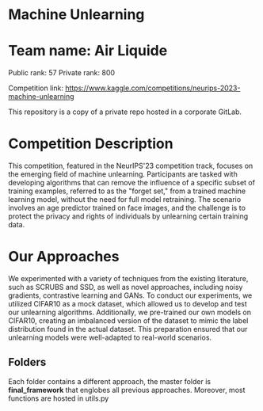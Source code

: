 # Machine Unlearning
# Team name: Air Liquide
Public rank: 57
Private rank: 800

Competition link: https://www.kaggle.com/competitions/neurips-2023-machine-unlearning

This repository is a copy of a private repo hosted in a corporate GitLab.

# Competition Description
This competition, featured in the NeurIPS'23 competition track, focuses on the emerging field of machine unlearning. Participants are tasked with developing algorithms that can remove the influence of a specific subset of training examples, referred to as the "forget set," from a trained machine learning model, without the need for full model retraining. The scenario involves an age predictor trained on face images, and the challenge is to protect the privacy and rights of individuals by unlearning certain training data.

# Our Approaches
We experimented with a variety of techniques from the existing literature, such as SCRUBS and SSD, as well as novel approaches, including noisy gradients, contrastive learning and GANs. To conduct our experiments, we utilized CIFAR10 as a mock dataset, which allowed us to develop and test our unlearning algorithms. Additionally, we pre-trained our own models on CIFAR10, creating an imbalanced version of the dataset to mimic the label distribution found in the actual dataset. This preparation ensured that our unlearning models were well-adapted to real-world scenarios.


## Folders
Each folder contains a different approach, the master folder is **final_framework** that englobes all previous approaches. Moreover, most functions are hosted in utils.py
